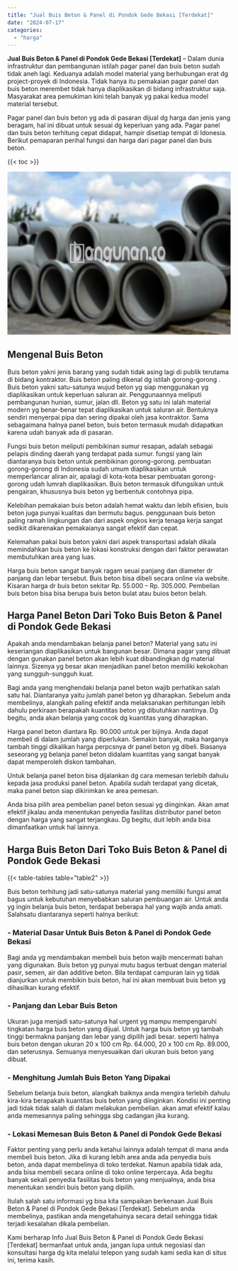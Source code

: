 ```yaml
---
title: "Jual Buis Beton & Panel di Pondok Gede Bekasi [Terdekat]"
date: "2024-07-17"
categories: 
  - "harga"
---
```


**Jual Buis Beton & Panel di Pondok Gede Bekasi \[Terdekat\]** – Dalam dunia infrastruktur dan pembangunan istilah pagar panel dan buis beton sudah tidak aneh lagi. Keduanya adalah model material yang berhubungan erat dg project-proyek di Indonesia. Tidak hanya itu pemakaian pagar panel dan buis beton merembet tidak hanya diaplikasikan di bidang infrastruktur saja. Masyarakat area pemukiman kini telah banyak yg pakai kedua model material tersebut.

Pagar panel dan buis beton yg ada di pasaran dijual dg harga dan jenis yang beragam, hal ini dibuat untuk sesuai dg keperluan yang ada. Pagar panel dan buis beton terhitung cepat didapat, hampir disetiap tempat di Idonesia. Berikut pemaparan perihal fungsi dan harga dari pagar panel dan buis beton.

{{< toc >}}

![Jual Buis Beton & Panel di Pondok Gede Bekasi [Terdekat]](/images/jual-panel-buis-beton-murah-36.png)

## Mengenal Buis Beton

Buis beton yakni jenis barang yang sudah tidak asing lagi di publik terutama di bidang kontraktor. Buis beton paling dikenal dg istilah gorong-gorong . Buis beton yakni satu-satunya wujud beton yg siap menggunakan yg diaplikasikan untuk keperluan saluran air. Penggunaannya meliputi pembangunan hunian, sumur, jalan dll. Beton yg satu ini ialah material modern yg benar-benar tepat diaplikasikan untuk saluran air. Bentuknya sendiri menyerpai pipa dan sering dipakai oleh jasa kontraktor. Sama sebagaimana halnya panel beton, buis beton termasuk mudah didapatkan karena udah banyak ada di pasaran.

Fungsi buis beton meliputi pembikinan sumur resapan, adalah sebagai pelapis dinding daerah yang terdapat pada sumur. fungsi yang lain diantaranya buis beton untuk pembikinan gorong-gorong. pembuatan gorong-gorong di Indonesia sudah umum diaplikasikan untuk memperlancar aliran air, apalagi di kota-kota besar pembuatan gorong-gorong udah lumrah diaplikasikan. Buis beton termasuk difungsikan untuk pengairan, khususnya buis beton yg berbentuk contohnya pipa.

Kelebihan pemakaian buis beton adalah hemat waktu dan lebih efisien, buis beton juga punyai kualitas dan bermutu bagus. penggunaan buis beton paling ramah lingkungan dan dari aspek ongkos kerja tenaga kerja sangat sedikit dikarenakan pemakaianya sangat efektif dan cepat.

Kelemahan pakai buis beton yakni dari aspek transportasi adalah dikala memindahkan buis beton ke lokasi konstruksi dengan dari faktor perawatan membutuhkan area yang luas.

Harga buis beton sangat banyak ragam seuai panjang dan diameter dr panjang dan lebar tersebut. Buis beton bisa dibeli secara online via website. Kisaran harga dr buis beton sekitar Rp. 55.000 – Rp. 305.000. Pembelian buis beton bisa bisa berupa buis beton bulat atau buios beton belah.

## Harga Panel Beton Dari Toko Buis Beton & Panel di Pondok Gede Bekasi

Apakah anda mendambakan belanja panel beton? Material yang satu ini keseriangan diaplikasikan untuk bangunan besar. Dimana pagar yang dibuat dengan gunakan panel beton akan lebih kuat dibandingkan dg material lainnya. Sizenya yg besar akan menjadikan panel beton memiliki kekokohan yang sungguh-sungguh kuat.

Bagi anda yang menghendaki belanja panel beton wajib perhatikan salah satu hal. Diantaranya yaitu jumlah panel beton yg diharapkan. Sebelum anda membelinya, alangkah paling efektif anda melaksanakan perhitungan lebih dahulu perkiraan berapakah kuantitas beton yg dibutuhkan nantinya. Dg begitu, anda akan belanja yang cocok dg kuantitas yang diharapkan.

Harga panel beton diantara Rp. 90.000 untuk per bijinya. Anda dapat membeli di dalam jumlah yang diperlukan. Semakin banyak, maka harganya tambah tinggi dikalikan harga perpcsnya dr panel beton yg dibeli. Biasanya seseorang yg belanja panel beton didalam kuantitas yang sangat banyak dapat memperoleh diskon tambahan.

Untuk belanja panel beton bisa dijalankan dg cara memesan terlebih dahulu kepada jasa produksi panel beton. Apabila sudah terdapat yang dicetak, maka panel beton siap dikirimkan ke area pemesan.

Anda bisa pilih area pembelian panel beton sesuai yg diinginkan. Akan amat efektif jikalau anda menentukan penyedia fasilitas distributor panel beton dengan harga yang sangat terjangkau. Dg begitu, duit lebih anda bisa dimanfaatkan untuk hal lainnya.

## Harga Buis Beton Dari Toko Buis Beton & Panel di Pondok Gede Bekasi

{{< table-tables table="table2" >}}

Buis beton terhitung jadi satu-satunya material yang memiliki fungsi amat bagus untuk kebutuhan menyebabkan saluran pembuangan air. Untuk anda yg ingin belanja buis beton, terdapat beberapa hal yang wajib anda amati. Salahsatu diantaranya seperti halnya berikut:

### \- Material Dasar Untuk Buis Beton & Panel di Pondok Gede Bekasi

Bagi anda yg mendambakan membeli buis beton wajib mencermati bahan yang digunakan. Buis beton yg punyai mutu bagus terbuat dengan material pasir, semen, air dan additive beton. Bila terdapat campuran lain yg tidak dianjurkan untuk membikin buis beton, hal ini akan membuat buis beton yg dihasilkan kurang efektif.

### \- Panjang dan Lebar Buis Beton

Ukuran juga menjadi satu-satunya hal urgent yg mampu mempengaruhi tingkatan harga buis beton yang dijual. Untuk harga buis beton yg tambah tinggi bermakna panjang dan lebar yang dipilih jadi besar. seperti halnya buis beton dengan ukuran 20 x 100 cm Rp. 64.000, 20 x 100 cm Rp. 89.000, dan seterusnya. Semuanya menyesuaikan dari ukuran buis beton yang dibuat.

### \- Menghitung Jumlah Buis Beton Yang Dipakai

Sebelum belanja buis beton, alangkah baiknya anda mengira terlebih dahulu kira-kira berapakah kuantitas buis beton yang diinginkan. Kondisi ini penting jadi tidak tidak salah di dalam melakukan pembelian. akan amat efektif kalau anda memesannya paling sehingga sbg cadangan jika kurang.

### \- Lokasi Memesan Buis Beton & Panel di Pondok Gede Bekasi

Faktor penting yang perlu anda ketahui lainnya adalah tempat di mana anda membeli buis beton. Jika di kurang lebih area anda ada penyedia buis beton, anda dapat membelinya di toko terdekat. Namun apabila tidak ada, anda bisa membeli secara online di toko online terpercaya. Ada begitu banyak sekali penyedia fasilitas buis beton yang menjualnya, anda bisa menentukan sendiri buis beton yang dipilih.

Itulah salah satu informasi yg bisa kita sampaikan berkenaan Jual Buis Beton & Panel di Pondok Gede Bekasi \[Terdekat\]. Sebelum anda membelinya, pastikan anda mengetahuinya secara detail sehingga tidak terjadi kesalahan dikala pembelian.

Kami berharap Info Jual Buis Beton & Panel di Pondok Gede Bekasi \[Terdekat\] bermanfaat untuk anda, jangan lupa untuk negosiasi dan konsultasi harga dg kita melalui telepon yang sudah kami sedia kan di situs ini, terima kasih.
